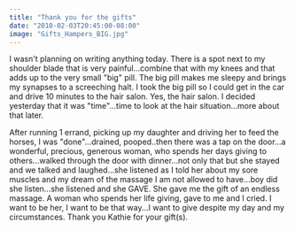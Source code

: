 ```yaml
---
title: "Thank you for the gifts"
date: "2010-02-03T20:45:00-08:00"
image: "Gifts_Hampers_BIG.jpg"
---
```


I wasn't planning on writing anything today. There is a spot next to my shoulder blade that is very painful...combine that with my knees and that adds up to the very small "big" pill. The big pill makes me sleepy and brings my synapses to a screeching halt. I took the big pill so I could get in the car and drive 10 minutes to the hair salon. Yes, the hair salon. I decided yesterday that it was "time"...time to look at the hair situation...more about that later. 

After running 1 errand, picking up my daughter and driving her to feed the horses, I was "done"...drained, pooped..then there was a tap on the door...a wonderful, precious, generous woman, who spends her days giving to others...walked through the door with dinner...not only that but she stayed and we talked and laughed...she listened as I told her about my sore muscles and my dream of the massage I am not allowed to have...boy did she listen...she listened and she GAVE. She gave me the gift of an endless massage. A woman who spends her life giving, gave to me and I cried. I want to be her, I want to be that way...I want to give despite my day and my circumstances.
Thank you Kathie for your gift(s).